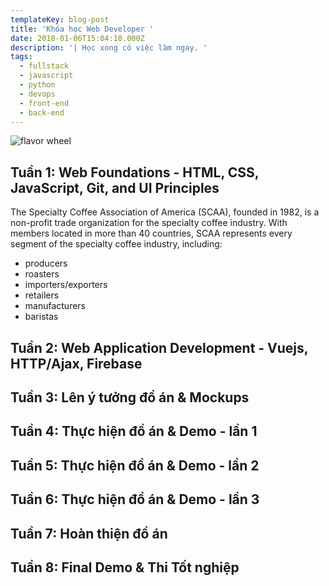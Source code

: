 ```yaml
---
templateKey: blog-post
title: 'Khóa học Web Developer '
date: 2018-01-06T15:04:10.000Z
description: '| Học xong có việc làm ngay. '
tags:
  - fullstack
  - javascript
  - python
  - devops
  - front-end
  - back-end
---
```

![flavor wheel](/img/flavor_wheel.jpg)



## Tuần 1: Web Foundations - HTML, CSS, JavaScript, Git, and UI Principles

The Specialty Coffee Association of America (SCAA), founded in 1982, is a non-profit trade organization for the specialty coffee industry. With members located in more than 40 countries, SCAA represents every segment of the specialty coffee industry, including:

* producers
* roasters
* importers/exporters
* retailers
* manufacturers
* baristas

## Tuần 2: Web Application Development - Vuejs, HTTP/Ajax, Firebase

## Tuần 3: Lên ý tưởng đồ án & Mockups 

## Tuần 4: Thực hiện đồ án & Demo - lần 1

## Tuần 5: Thực hiện đồ án & Demo - lần 2

## Tuần 6: Thực hiện đồ án & Demo - lần 3

## Tuần 7: Hoàn thiện đồ án 

## Tuần 8: Final Demo & Thi Tốt nghiệp 

##
